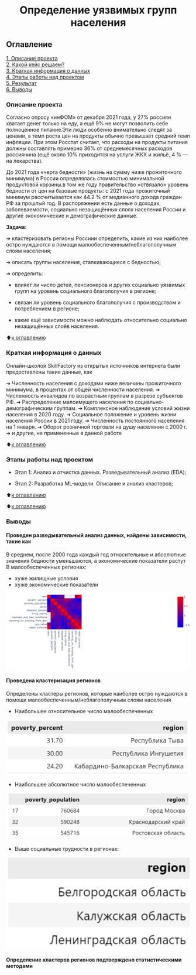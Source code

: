 # <center>Определение уязвимых групп населения

## Оглавление  
[1. Описание проекта](.README.md#Описание-проекта)  
[2. Какой кейс решаем?](.README.md#Какой-кейс-решаем)  
[3. Краткая информация о данных](.README.md#Краткая-информация-о-данных)  
[4. Этапы работы над проектом](.README.md#Этапы-работы-над-проектом)  
[5. Результат](.README.md#Результат)    
[6. Выводы](.README.md#Выводы) 

### Описание проекта  

 Согласно опросу «инФОМ» от декабря 2021 года, у 27% россиян хватает денег только на еду, а ещё 9% не могут позволить себе полноценное питание.Эти люди особенно внимательно следят за ценами, а темп роста  цен на продукты обычно превышает средний темп инфляции. При этом Росстат считает, что расходы на продукты питания должны составлять примерно 36% от среднемесячных расходов россиянина (ещё около 10% приходится на услуги ЖКХ и жильё, 4 % — на лекарства). 

 До 2021 года «черта бедности» (жизнь на сумму ниже прожиточного минимума) в России определялась стоимостью минимальной продуктовой корзины.в том же году правительство «отвязало» уровень бедности от цен на базовые продукты: с 2021 года прожиточный минимум рассчитывается как 44.2 % от медианного дохода граждан РФ за прошлый год. В распоряжении есть данные о доходах, заболеваемости, социально незащищённых слоях населения России и другие экономические и демографические данные.

 **Задача:**
  
  ➔ кластеризовать регионы Россиии определить, какие из них наиболее остро нуждаются в помощи малообеспеченным/неблагополучным слоям населения;

  ➔ описать группы населения, сталкивающиеся с бедностью;

  ➔ определить:
  
   - влияет ли число детей, пенсионеров и других социально уязвимых групп на уровень социального благополучия в регионе;
    
   - связан ли уровень социального благополучия с производством и потреблением в регионе;
    
   - какие ещё зависимости можно наблюдать относительно социально незащищённых слоёв населения.

:arrow_up:[к оглавлению](_)


### Краткая информация о данных

Онлайн-школой SkillFactory из открытых источников интернета были предоставлены такие данные, как

➔ Численность населения с доходами ниже величины прожиточного
минимума, в процентах от общей численности населения.
➔ Численность инвалидов по возрастным группам в разрезе субъектов
РФ.
➔ Распределение малоимущего населения по
социально-демографическим группам.
➔ Комплексное наблюдение условий жизни населения в 2020 году.
➔ Социальное положение и уровень жизни населения России в 2021
году.
➔ Численность постоянного населения на 1 января.
➔ Оборот розничной торговли на душу населения с 2000 г.
➔ и другие, не примененные в данной работе

  
:arrow_up:[к оглавлению](.README.md#Оглавление)


### Этапы работы над проектом  

* Этап 1: Анализ и отчистка данных. Разведывательный анализ (EDA);

* Этап 2: Разработка ML-модели. Описание и анализ кластеров;



:arrow_up:[к оглавлению](.README.md#Оглавление)



:arrow_up:[к оглавлению](.README.md#Оглавление)

### Выводы

#### Проведен разведывательный анализ данных, найдены зависимости, такие как

В среднем, после 2000 года каждый год относительные и абсолютные значения бедности уменьшаются, а экономические показатели растут
В малообеспеченных регионах:
* хуже жилищные условия
* хуже экономические показатели

![Alt text](image.png)

#### Проведена кластеризация регионов

Определены кластеры регионов, которые наиболее остро нуждаются в помощи малообеспеченным/неблагополучным слоям населения
* Наибольшее относительное число малообеспеченных

![Alt text](image-1.png)

* Наибольшее абсолютное число малообеспеченных

![Alt text](image-2.png)

* Выше социальные трудности в регионах:

![Alt text](image-3.png)

#### Определение кластеров регионов подтверждено статистическими методами